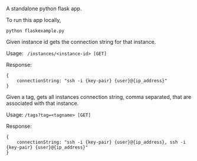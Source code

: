 A standalone python flask app. 

To run this app locally, 

```python flaskexample.py```

Given instance id gets the connection string for that instance.

Usage: 
``` /instances/<instance-id> [GET]```

Response: 
```
{
	connectionString: "ssh -i {key-pair} {user}@{ip_address}"
}
```

Given a tag, gets all instances connection string, comma separated, that are associated with that instance.

Usage: 
```/tags?tag=<tagname> [GET]```

Response:
```
{
	connectionString: "ssh -i {key-pair} {user}@{ip_address}, ssh -i {key-pair} {user}@{ip_address}"	
}
```